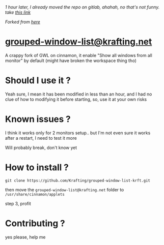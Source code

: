 *1 hour later, I already moved the repo on gitlab, ahahah, no that's not funny. take [this link](https://gitlab.com/Krafting/grouped-window-list-krft/)*

*Forked from [here](https://github.com/linuxmint/cinnamon/tree/4.4-maintenance/files/usr/share/cinnamon/applets/grouped-window-list%40cinnamon.org)*

# grouped-window-list@krafting.net
A crappy fork of GWL on cinnamon, it enable "Show all windows from all monitor" by default (might have broken the workspace thing tho)

# Should I use it ?
Yeah sure, I mean it has been modified in less than an hour, and I had no clue of how to modifying it before starting, so, use it at your own risks

# Known issues ?
I think it works only for 2 monitors setup.. but I'm not even sure it works after a restart, I need to test it more

Will probably break, don't know yet

# How to install ? 
 
 ```git clone https://github.com/Krafting/grouped-window-list-krft.git```
 
 then move the ```grouped-window-list@krafting.net``` folder to ```/usr/share/cinnamon/applets```
 
 step 3, profit
 
 # Contributing ?
 yes please, help me
